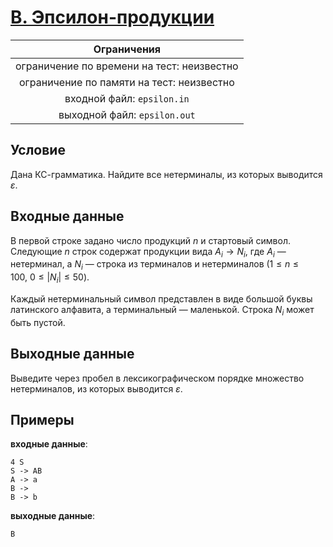 # [B. Эпсилон-продукции](B.java)

| Ограничения                                 |
|:-------------------------------------------:|
| ограничение по времени на тест: неизвестно  |
| ограничение по памяти на тест: неизвестно   |
| входной файл: `epsilon.in`                  |
| выходной файл: `epsilon.out`                |

## Условие

Дана КС-грамматика. Найдите все нетерминалы, из которых выводится $\varepsilon$.

## Входные данные

В первой строке задано число продукций $n$ и стартовый символ. Следующие $n$ строк содержат продукции вида $A_i \to N_i$, где $A_i$ — нетерминал, а $N_i$ — строка из терминалов и нетерминалов $(1 \leqslant n \leqslant 100, ~ 0 \leqslant |N_i| \leqslant 50)$.

Каждый нетерминальный символ представлен в виде большой буквы латинского алфавита, а терминальный — маленькой. Строка $N_i$ может быть пустой.

## Выходные данные

Выведите через пробел в лексикографическом порядке множество нетерминалов, из которых выводится $\varepsilon$.

## Примеры

**входные данные**:

```text
4 S
S -> AB
A -> a
B ->
B -> b
```

**выходные данные**:

```text
B
```
